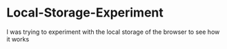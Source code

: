# Local-Storage-Experiment
I was trying to experiment with the local storage of the browser to see how it works 
